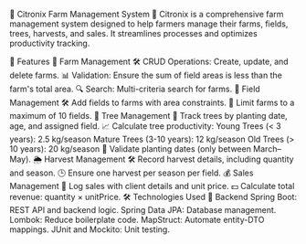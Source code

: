 🌟 Citronix Farm Management System 🌱
Citronix is a comprehensive farm management system designed to help farmers manage their farms, fields, trees, harvests, and sales. It streamlines processes and optimizes productivity tracking.

🚀 Features
🌾 Farm Management
🛠️ CRUD Operations: Create, update, and delete farms.
📊 Validation: Ensure the sum of field areas is less than the farm's total area.
🔍 Search: Multi-criteria search for farms.
🌱 Field Management
🛠️ Add fields to farms with area constraints.
🔢 Limit farms to a maximum of 10 fields.
🌳 Tree Management
🌿 Track trees by planting date, age, and assigned field.
📈 Calculate tree productivity:
Young Trees (< 3 years): 2.5 kg/season
Mature Trees (3-10 years): 12 kg/season
Old Trees (> 10 years): 20 kg/season
📅 Validate planting dates (only between March–May).
🌦️ Harvest Management
🛠️ Record harvest details, including quantity and season.
🕒 Ensure one harvest per season per field.
💰 Sales Management
🛒 Log sales with client details and unit price.
💵 Calculate total revenue: quantity × unitPrice.
🛠️ Technologies Used
🔧 Backend
Spring Boot: REST API and backend logic.
Spring Data JPA: Database management.
Lombok: Reduce boilerplate code.
MapStruct: Automate entity-DTO mappings.
JUnit and Mockito: Unit testing.
